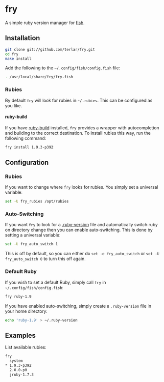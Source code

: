 # fry

A simple ruby version manager for [fish](https://github.com/fish-shell/fish-shell).

## Installation

```sh
git clone git://github.com/terlar/fry.git
cd fry
make install
```

Add the following to the `~/.config/fish/config.fish` file:

```sh
. /usr/local/share/fry/fry.fish
```

### Rubies

By default `fry` will look for rubies in `~/.rubies`. This can be configured as you like.

#### ruby-build
If you have [ruby-build](https://github.com/sstephenson/ruby-build) installed, `fry` provides a wrapper with autocompletion and building to the correct destination.
To install rubies this way, run the following command:

```sh
fry install 1.9.3-p392
```


## Configuration

### Rubies

If you want to change where `fry` looks for rubies. You simply set a universal variable:

```sh
set -U fry_rubies /opt/rubies
```

### Auto-Switching

If you want `fry` to look for a [.ruby-version](https://gist.github.com/fnichol/1912050) file and automatically switch ruby on directory change then you can enable auto-switching.
This is done by setting a universal variable:

```sh
set -U fry_auto_switch 1
```

This is off by default, so you can either do `set -e fry_auto_switch` or `set -U fry_auto_switch 0` to turn this off again.

### Default Ruby

If you wish to set a default Ruby, simply call `fry` in `~/.config/fish/config.fish`:
```sh
fry ruby-1.9
```

If you have enabled auto-switching, simply create a `.ruby-version` file in your home directory:
```sh
echo 'ruby-1.9' > ~/.ruby-version
```

## Examples

List available rubies:
```sh
fry
  system
* 1.9.3-p392
  2.0.0-p0
  jruby-1.7.3
```

